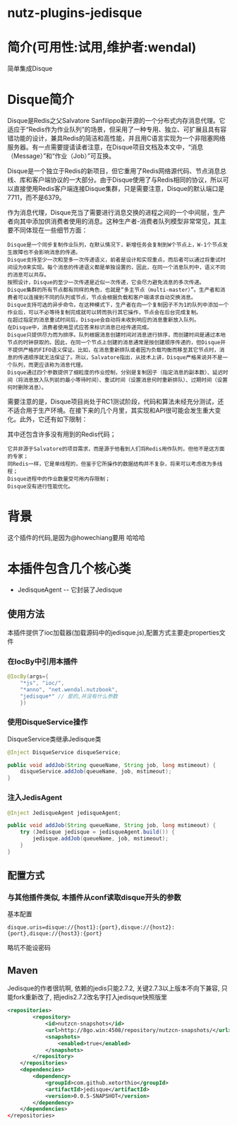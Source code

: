 nutz-plugins-jedisque
==================================

简介(可用性:试用,维护者:wendal)
==================================

简单集成Disque

Disque简介
==================================
Disque是Redis之父Salvatore Sanfilippo新开源的一个分布式内存消息代理。它适应于“Redis作为作业队列”的场景，但采用了一种专用、独立、可扩展且具有容错功能的设计，兼具Redis的简洁和高性能，并且用C语言实现为一个非阻塞网络服务器。有一点需要提请读者注意，在Disque项目文档及本文中，“消息（Message）”和“作业（Job）”可互换。

Disque是一个独立于Redis的新项目，但它重用了Redis网络源代码、节点消息总线、库和客户端协议的一大部分。由于Disque使用了与Redis相同的协议，所以可以直接使用Redis客户端连接Disque集群，只是需要注意，Disque的默认端口是7711，而不是6379。

作为消息代理，Disque充当了需要进行消息交换的进程之间的一个中间层，生产者向其中添加供消费者使用的消息。这种生产者-消费者队列模型非常常见，其主要不同体现在一些细节方面：

    Disque是一个同步复制作业队列，在默认情况下，新增任务会复制到W个节点上，W-1个节点发生故障也不会影响消息的传递。
    Disque支持至少一次和至多一次传递语义，前者是设计和实现重点，而后者可以通过将重试时间设为0来实现。每个消息的传递语义都是单独设置的，因此，在同一个消息队列中，语义不同的消息可以共存。
    按照设计，Disque的至少一次传递是近似一次传递，它会尽力避免消息的多次传递。
    Disque集群的所有节点都有同样的角色，也就是“多主节点（multi-master）”。生产者和消费者可以连接到不同的队列或节点，节点会根据负载和客户端请求自动交换消息。
    Disque支持可选的异步命令。在这种模式下，生产者在向一个复制因子不为1的队列中添加一个作业后，可以不必等待复制完成就可以转而执行其它操作，节点会在后台完成复制。
    在超过指定的消息重试时间后，Disque会自动将未收到响应的消息重新放入队列。
    在Disque中，消费者使用显式应答来标识消息已经传递完成。
    Disque只提供尽力而为排序。队列根据消息创建时间对消息进行排序，而创建时间是通过本地节点的时钟获取的。因此，在同一个节点上创建的消息通常是按创建顺序传递的，但Disque并不提供严格的FIFO语义保证。比如，在消息重新排队或者因为负载均衡而移至其它节点时，消息的传递顺序就无法保证了。所以，Salvatore指出，从技术上讲，Disque严格来说并不是一个队列，而更应该称为消息代理。
    Disque通过四个参数提供了细粒度的作业控制，分别是复制因子（指定消息的副本数）、延迟时间（将消息放入队列前的最小等待时间）、重试时间（设置消息何时重新排队）、过期时间（设置何时删除消息）。

需要注意的是，Disque项目尚处于RC1测试阶段，代码和算法未经充分测试，还不适合用于生产环境。在接下来的几个月里，其实现和API很可能会发生重大变化。此外，它还有如下限制：

其中还包含许多没有用到的Redis代码；

    它并非源于Salvatore的项目需求，而是源于他看到人们将Redis用作队列，但他不是这方面的专家；
    同Redis一样，它是单线程的，但鉴于它所操作的数据结构并不复杂，将来可以考虑改为多线程；
    Disque进程中的作业数量受可用内存限制；
    Disque没有进行性能优化。

背景
==================================

这个插件的代码,是因为@howechiang要用 哈哈哈

本插件包含几个核心类
==================================

* JedisqueAgent -- 它封装了Jedisque

使用方法
-------------------------

本插件提供了ioc加载器(加载源码中的jedisque.js),配置方式主要走properties文件

### 在IocBy中引用本插件

```java
@IocBy(args={
	"*js", "ioc/",
	"*anno", "net.wendal.nutzbook",
	"jedisque*" // 是的,并没有什么参数
	})
```


### 使用DisqueService操作

DisqueService类继承Jedisque类

```java
@Inject DisqueService disqueService;

public void addJob(String queueName, String job, long mstimeout) {
	disqueService.addJob(queueName, job, mstimeout);
}
```

### 注入JedisAgent

```java
@Inject JedisqueAgent jedisqueAgent;

public void addJob(String queueName, String job, long mstimeout) {
    try (Jedisque jedisque = jedisqueAgent.build()) { 
		jedisque.addJob(queueName, job, mstimeout);
	}
}
```


配置方式
-----------------------------

### 与其他插件类似, 本插件从conf读取disque开头的参数

基本配置

```
disque.uris=disque://{host1}:{port},disque://{host2}:{port},disque://{host3}:{port}
```
略坑不能设密码

Maven
-----------------------------
Jedisque的作者很坑啊, 依赖的jedis只能2.7.2, 关键2.7.3以上版本不向下兼容, 只能fork重新改了, 把jedis2.7.2改名字打入jedisque快照版里

```xml
<repositories>
		<repository>
			<id>nutzcn-snapshots</id>
			<url>http://8go.win:4508/repository/nutzcn-snapshots/</url>
			<snapshots>
				<enabled>true</enabled>
			</snapshots>
		</repository>
	</repositories>
	<dependencies>
		<dependency>
            <groupId>com.github.xetorthio</groupId>
            <artifactId>jedisque</artifactId>
            <version>0.0.5-SNAPSHOT</version>
        </dependency>
    </dependencies>
</repositories>
```

